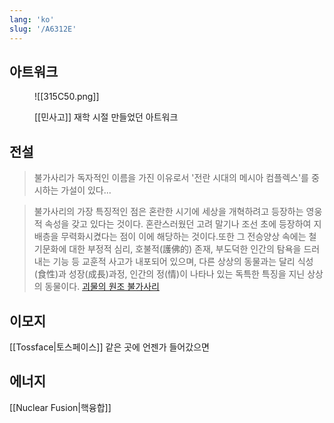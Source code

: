 ```yaml
---
lang: 'ko'
slug: '/A6312E'
---
```


## 아트워크

<figure>

![[315C50.png]]

<figcaption>

[[민사고]] 재학 시절 만들었던 아트워크

</figcaption>
</figure>

## 전설

> 불가사리가 독자적인 이름을 가진 이유로서 '전란 시대의 메시아 컴플렉스'를 중시하는 가설이 있다...

> 불가사리의 가장 특징적인 점은 혼란한 시기에 세상을 개혁하려고 등장하는 영웅적 속성을 갖고 있다는 것이다. 혼란스러웠던 고려 말기나 조선 초에 등장하여 지배층을 무력화시켰다는 점이 이에 해당하는 것이다.또한 그 전승양상 속에는 철기문화에 대한 부정적 심리, 호불적(護佛的) 존재, 부도덕한 인간의 탐욕을 드러내는 기능 등 교훈적 사고가 내포되어 있으며, 다른 상상의 동물과는 달리 식성(食性)과 성장(成長)과정, 인간의 정(情)이 나타나 있는 독특한 특징을 지닌 상상의 동물이다. [괴물의 원조 불가사리](https://terms.naver.com/entry.naver?docId=3575439)

## 이모지

[[Tossface|토스페이스]] 같은 곳에 언젠가 들어갔으면

## 에너지

[[Nuclear Fusion|핵융합]]
